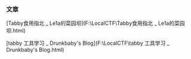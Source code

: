 ### 文章

[Tabby食用指北 _ Le1a的菜园坝](F:\LocalCTF\Tabby食用指北 _ Le1a的菜园坝.html)

[tabby 工具学习 _ Drunkbaby's Blog](F:\LocalCTF\tabby 工具学习 _ Drunkbaby's Blog.html)